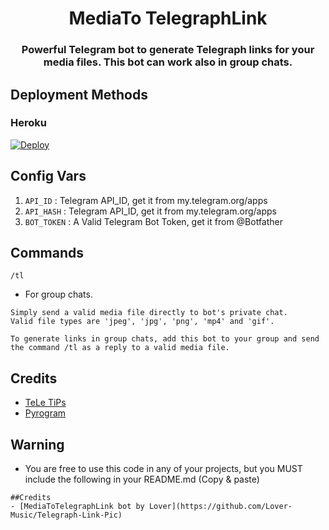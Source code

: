 <h1 align= center>MediaTo
TelegraphLink</h1>
<h3 align = center>Powerful Telegram bot to generate Telegraph links for your media files. This bot can work also in group chats.</h3>
<p align="center">


## Deployment Methods

### Heroku

[![Deploy](https://www.herokucdn.com/deploy/button.svg)](https://dashboard.heroku.com/new-app?template=https://github.com/irtkaal/Telegraph-Link-pic)

## Config Vars
1. `API_ID` : Telegram API_ID, get it from my.telegram.org/apps
2. `API_HASH` : Telegram API_ID, get it from my.telegram.org/apps
3. `BOT_TOKEN` : A Valid Telegram Bot Token, get it from @Botfather

## Commands

  `/tl`

- For group chats.
```
Simply send a valid media file directly to bot's private chat.
Valid file types are 'jpeg', 'jpg', 'png', 'mp4' and 'gif'.

To generate links in group chats, add this bot to your group and send the command /tl as a reply to a valid media file.
```
## Credits
- [TeLe TiPs](https://github.com/Lover-Music)
- [Pyrogram](https://github.com/pyrogram/pyrogram)

## Warning

- You are free to use this code in any of your projects, but you MUST include the following in your README.md (Copy & paste)
```
##Credits
- [MediaToTelegraphLink bot by Lover](https://github.com/Lover-Music/Telegraph-Link-Pic)
```
